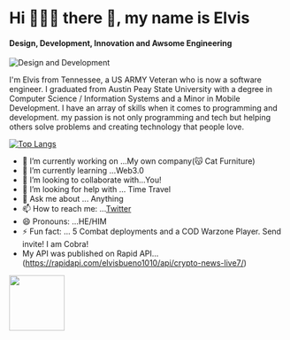 <h1>Hi 👨🏾‍💻 there 👋, my name is Elvis</h1>


#### Design, Development, Innovation and Awsome Engineering
![Design and Development](https://pbs.twimg.com/profile_banners/1437817542387585031/1648795464/1500x500)

I'm Elvis from Tennessee, a US ARMY Veteran who is now a software engineer. I graduated from Austin Peay State University with a degree in Computer Science  / Information Systems and a Minor in Mobile Development. I have an array of skills when it comes to programming and development. my passion is not only programming and tech but helping others solve problems and creating technology that people love.

[![Top Langs](https://github-readme-stats.vercel.app/api/top-langs/?username=logicalpermission7)](https://github.com/anuraghazra/github-readme-stats)
- 🔭 I’m currently working on ...My own company(😽 Cat Furniture)
- 🌱 I’m currently learning ...Web3.0
- 👯 I’m looking to collaborate with...You!
- 🤔 I’m looking for help with ... Time Travel
- 💬 Ask me about ... Anything
- 📫 How to reach me: ...[Twitter](https://twitter.com/ItsMeCobra100)
- 😄 Pronouns: ...HE/HIM
- ⚡ Fun fact: ... 5 Combat deployments and a COD Warzone Player. Send invite! I am Cobra!
- My API was published on Rapid API...(https://rapidapi.com/elvisbueno1010/api/crypto-news-live7/)
<img src="https://media.giphy.com/media/1gUWd4WvTmZjNDz739/giphy.gif" width="100" height="100" />




